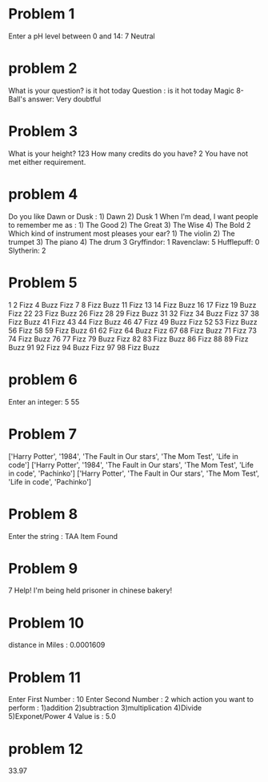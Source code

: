 # Problem 1
Enter a pH level between 0 and 14:
7
Neutral


# problem 2
What is your question?
is it hot today
Question : is it hot today
Magic 8-Ball's answer: Very doubtful


# Problem 3
What is your height?
123
How many credits do you have?
2
You have not met either requirement.

# problem 4
Do you like Dawn or Dusk : 1) Dawn 2) Dusk
1
When I'm dead, I want people to remember me as : 1) The Good 2) The Great 3) The Wise 4) The Bold
2
Which kind of instrument most pleases your ear? 1) The violin 2) The trumpet 3) The piano 4) The drum
3
Gryffindor:  1
Ravenclaw:  5
Hufflepuff:  0
Slytherin:  2

# Problem 5
1
2
Fizz
4
Buzz
Fizz
7
8
Fizz
Buzz
11
Fizz
13
14
Fizz Buzz
16
17
Fizz
19
Buzz
Fizz
22
23
Fizz
Buzz
26
Fizz
28
29
Fizz Buzz
31
32
Fizz
34
Buzz
Fizz
37
38
Fizz
Buzz
41
Fizz
43
44
Fizz Buzz
46
47
Fizz
49
Buzz
Fizz
52
53
Fizz
Buzz
56
Fizz
58
59
Fizz Buzz
61
62
Fizz
64
Buzz
Fizz
67
68
Fizz
Buzz
71
Fizz
73
74
Fizz Buzz
76
77
Fizz
79
Buzz
Fizz
82
83
Fizz
Buzz
86
Fizz
88
89
Fizz Buzz
91
92
Fizz
94
Buzz
Fizz
97
98
Fizz
Buzz
# problem 6
Enter an integer:
5
55

# Problem 7
['Harry Potter', '1984', 'The Fault in Our stars', 'The Mom Test', 'Life in code']
['Harry Potter', '1984', 'The Fault in Our stars', 'The Mom Test', 'Life in code', 'Pachinko']
['Harry Potter', 'The Fault in Our stars', 'The Mom Test', 'Life in code', 'Pachinko']

# Problem 8
Enter the string :
TAA
Item Found

# Problem 9
7
Help! I'm being held prisoner in chinese bakery!

# Problem 10
distance in Miles : 0.0001609

# Problem 11
Enter First Number :
10
Enter Second Number :
2
which action you want to perform : 1)addition 2)subtraction 3)multiplication 4)Divide 5)Exponet/Power
4
Value is : 5.0

# problem 12
33.97
